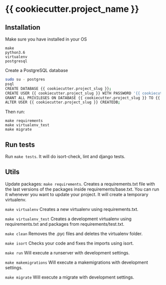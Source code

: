 # {{ cookiecutter.project_name }}

## Installation

Make sure you have installed in your OS
```
make
python3.6
virtualenv
postgresql
```

Create a PostgreSQL database
```sh
sudo su - postgres
psql
CREATE DATABASE {{ cookiecutter.project_slug }};
CREATE USER {{ cookiecutter.project_slug }} WITH PASSWORD '{{ cookiecutter.project_slug }}';
GRANT ALL PRIVILEGES ON DATABASE {{ cookiecutter.project_slug }} TO {{ cookiecutter.project_slug }};
ALTER USER {{ cookiecutter.project_slug }} CREATEDB;
```

Then run:
```
make requirements
make virtualenv_test
make migrate
```

## Run tests

Run `make tests`. It will do isort-check, lint and django tests.

## Utils

Update packages: `make requirements`. Creates a requirements.txt file with the last versions of the packages inside requirements/base.txt. You can run it whenever you want to update your project. It will create a temporary virtualenv.

`make virtualenv` Creates a new virtualenv using requirements.txt.

`make virtualenv_test` Creates a development virtualenv using requirements.txt and packages from requirements/test.txt.

`make clean` Removes the .pyc files and deletes the virtualenv folder.

`make isort` Checks your code and fixes the imports using isort.

`make run` Will execute a runserver with development settings.

`make makemigrations` Will execute a makemigrations with development settings.

`make migrate` Will execute a migrate with development settings.
